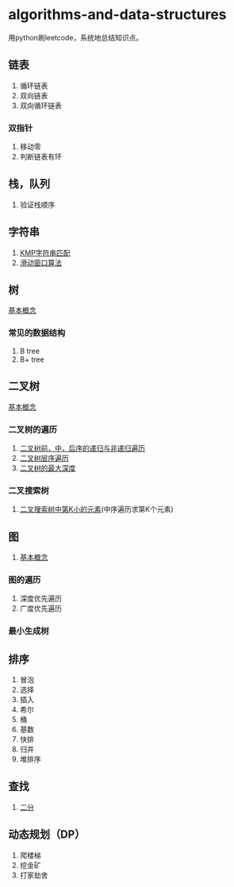 # algorithms-and-data-structures 
用python刷leetcode，系统地总结知识点。 

## 链表
1. 循环链表
2. 双向链表
3. 双向循环链表

### 双指针
1. 移动零
2. 判断链表有环

## 栈，队列
1. 验证栈顺序

## 字符串
1. [KMP字符串匹配](https://github.com/orochiZhang/basal-algorithms/blob/master/string/KMP.md)
2. [滑动窗口算法](https://github.com/orochiZhang/basal-algorithms/blob/master/string/Sliding_Window.md)

## 树
[基本概念](https://github.com/orochiZhang/basal-algorithms/blob/master/tree/summary.md)

### 常见的数据结构
1. B tree
2. B+ tree

## 二叉树
[基本概念](https://github.com/orochiZhang/basal-algorithms/blob/master/binary_tree/summary.md)
### 二叉树的遍历
1. [二叉树前，中，后序的递归与非递归遍历](https://github.com/orochiZhang/basal-algorithms/blob/master/binary_tree/DLR.md)
2. [二叉树层序遍历](https://github.com/orochiZhang/basal-algorithms/blob/master/binary_tree/level-order-traversal.md)
3. [二叉树的最大深度]()

### 二叉搜索树
1. [二叉搜索树中第K小的元素]()(中序遍历求第K个元素)
 

## 图
1. [基本概念](https://github.com/orochiZhang/basal-algorithms/blob/master/map/summary.md)
### 图的遍历
1. 深度优先遍历
2. 广度优先遍历
### 最小生成树


## 排序
1. 冒泡
2. 选择
3. 插入
4. 希尔
5. 桶
6. 基数
7. 快排
8. 归并
9. 堆排序

## 查找
1. [二分](https://github.com/orochiZhang/basal-algorithms/blob/master/search/binary-search.md)

## 动态规划（DP）
1. 爬楼梯
2. 挖金矿
3. 打家劫舍
